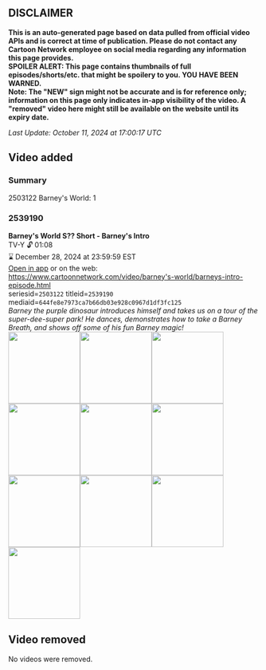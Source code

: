 ## DISCLAIMER
**This is an auto-generated page based on data pulled from official video APIs and is correct at time of publication. Please do not contact any Cartoon Network employee on social media regarding any information this page provides.**  
**SPOILER ALERT: This page contains thumbnails of full episodes/shorts/etc. that might be spoilery to you. YOU HAVE BEEN WARNED.**  
**Note: The "NEW" sign might not be accurate and is for reference only; information on this page only indicates in-app visibility of the video. A "removed" video here might still be available on the website until its expiry date.**  

_Last Update: October 11, 2024 at 17:00:17 UTC_
## Video added
### Summary
2503122 Barney's World: 1  
### 2539190
**Barney's World S?? Short - Barney's Intro**  
TV-Y 🔓 01:08  
⌛ December 28, 2024 at 23:59:59 EST  
[Open in app](https://cnvideo.sercomkc.org/redirector.html?type=cnapp&seriesid=2503122&titleid=2539190&mediaid=644fe8e7973ca7b66db03e928c0967d1df3fc125) or on the web: https://www.cartoonnetwork.com/video/barney's-world/barneys-intro-episode.html  
seriesid=`2503122` titleid=`2539190` mediaid=`644fe8e7973ca7b66db03e928c0967d1df3fc125`  
_Barney the purple dinosaur introduces himself and takes us on a tour of the super-dee-super park! He dances, demonstrates how to take a Barney Breath, and shows off some of his fun Barney magic!_  
<a href="https://s3.amazonaws.com/cartoonorchestrator/2539190_001_1280x720.jpg"><img src="https://s3.amazonaws.com/cartoonorchestrator/2539190_001_640x360.jpg" height="144px" /></a><a href="https://s3.amazonaws.com/cartoonorchestrator/2539190_002_1280x720.jpg"><img src="https://s3.amazonaws.com/cartoonorchestrator/2539190_002_640x360.jpg" height="144px" /></a><a href="https://s3.amazonaws.com/cartoonorchestrator/2539190_003_1280x720.jpg"><img src="https://s3.amazonaws.com/cartoonorchestrator/2539190_003_640x360.jpg" height="144px" /></a><a href="https://s3.amazonaws.com/cartoonorchestrator/2539190_004_1280x720.jpg"><img src="https://s3.amazonaws.com/cartoonorchestrator/2539190_004_640x360.jpg" height="144px" /></a><a href="https://s3.amazonaws.com/cartoonorchestrator/2539190_005_1280x720.jpg"><img src="https://s3.amazonaws.com/cartoonorchestrator/2539190_005_640x360.jpg" height="144px" /></a><a href="https://s3.amazonaws.com/cartoonorchestrator/2539190_006_1280x720.jpg"><img src="https://s3.amazonaws.com/cartoonorchestrator/2539190_006_640x360.jpg" height="144px" /></a><a href="https://s3.amazonaws.com/cartoonorchestrator/2539190_007_1280x720.jpg"><img src="https://s3.amazonaws.com/cartoonorchestrator/2539190_007_640x360.jpg" height="144px" /></a><a href="https://s3.amazonaws.com/cartoonorchestrator/2539190_008_1280x720.jpg"><img src="https://s3.amazonaws.com/cartoonorchestrator/2539190_008_640x360.jpg" height="144px" /></a><a href="https://s3.amazonaws.com/cartoonorchestrator/2539190_009_1280x720.jpg"><img src="https://s3.amazonaws.com/cartoonorchestrator/2539190_009_640x360.jpg" height="144px" /></a><a href="https://s3.amazonaws.com/cartoonorchestrator/2539190_010_1280x720.jpg"><img src="https://s3.amazonaws.com/cartoonorchestrator/2539190_010_640x360.jpg" height="144px" /></a>
## Video removed
No videos were removed.  
